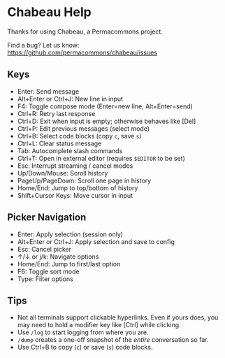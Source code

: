 # Chabeau Help

Thanks for using Chabeau, a Permacommons project.

Find a bug? Let us know: https://github.com/permacommons/chabeau/issues

## Keys

- Enter: Send message
- Alt+Enter or Ctrl+J: New line in input
- F4: Toggle compose mode (Enter=new line, Alt+Enter=send)
- Ctrl+R: Retry last response
- Ctrl+D: Exit when input is empty; otherwise behaves like [Del]
- Ctrl+P: Edit previous messages (select mode)
- Ctrl+B: Select code blocks (copy `c`, save `s`)
- Ctrl+L: Clear status message
- Tab: Autocomplete slash commands
- Ctrl+T: Open in external editor (requires `$EDITOR` to be set)
- Esc: Interrupt streaming / cancel modes
- Up/Down/Mouse: Scroll history
- PageUp/PageDown: Scroll one page in history
- Home/End: Jump to top/bottom of history
- Shift+Cursor Keys: Move cursor in input

## Picker Navigation

- Enter: Apply selection (session only)
- Alt+Enter or Ctrl+J: Apply selection and save to config
- Esc: Cancel picker
- ↑/↓ or j/k: Navigate options
- Home/End: Jump to first/last option
- F6: Toggle sort mode
- Type: Filter options

## Tips

- Not all terminals support clickable hyperlinks. Even if yours does, you may need to hold a modifier key like [Ctrl] while clicking.
- Use `/log` to start logging from where you are.
- `/dump` creates a one-off snapshot of the _entire_ conversation so far.
- Use Ctrl+B to copy (`c`) or save (`s`) code blocks.
